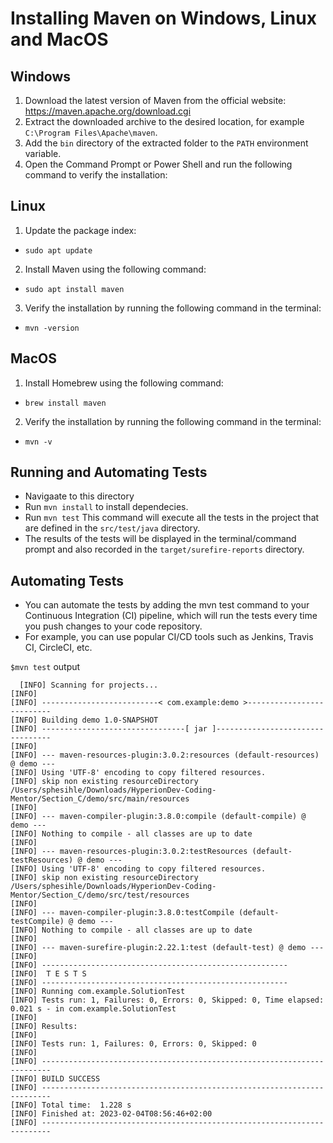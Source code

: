 # Installing Maven on Windows, Linux and MacOS

## Windows
1. Download the latest version of Maven from the official website: https://maven.apache.org/download.cgi
2. Extract the downloaded archive to the desired location, for example `C:\Program Files\Apache\maven`.
3. Add the `bin` directory of the extracted folder to the `PATH` environment variable.
4. Open the Command Prompt or Power Shell and run the following command to verify the installation:

## Linux
1. Update the package index:
  - `sudo apt update`
2. Install Maven using the following command:
  - `sudo apt install maven`
3. Verify the installation by running the following command in the terminal:
  - `mvn -version`


## MacOS
1. Install Homebrew using the following command:
  - `brew install maven`
2. Verify the installation by running the following command in the terminal:
  - `mvn -v`

## Running and Automating Tests
- Navigaate to this directory 
- Run `mvn install` to install dependecies.
- Run `mvn test` This command will execute all the tests in the project that are defined in the `src/test/java` directory.
- The results of the tests will be displayed in the terminal/command prompt and also recorded in the `target/surefire-reports` directory.

## Automating Tests
- You can automate the tests by adding the mvn test command to your Continuous Integration (CI) pipeline, which will run the tests every time you push changes to your code repository. 
- For example, you can use popular CI/CD tools such as Jenkins, Travis CI, CircleCI, etc.

`$mvn test` output
```
  [INFO] Scanning for projects...
[INFO]
[INFO] --------------------------< com.example:demo >--------------------------
[INFO] Building demo 1.0-SNAPSHOT
[INFO] --------------------------------[ jar ]---------------------------------
[INFO]
[INFO] --- maven-resources-plugin:3.0.2:resources (default-resources) @ demo ---
[INFO] Using 'UTF-8' encoding to copy filtered resources.
[INFO] skip non existing resourceDirectory /Users/sphesihle/Downloads/HyperionDev-Coding-Mentor/Section_C/demo/src/main/resources
[INFO]
[INFO] --- maven-compiler-plugin:3.8.0:compile (default-compile) @ demo ---
[INFO] Nothing to compile - all classes are up to date
[INFO]
[INFO] --- maven-resources-plugin:3.0.2:testResources (default-testResources) @ demo ---
[INFO] Using 'UTF-8' encoding to copy filtered resources.
[INFO] skip non existing resourceDirectory /Users/sphesihle/Downloads/HyperionDev-Coding-Mentor/Section_C/demo/src/test/resources
[INFO]
[INFO] --- maven-compiler-plugin:3.8.0:testCompile (default-testCompile) @ demo ---
[INFO] Nothing to compile - all classes are up to date
[INFO]
[INFO] --- maven-surefire-plugin:2.22.1:test (default-test) @ demo ---
[INFO]
[INFO] -------------------------------------------------------
[INFO]  T E S T S
[INFO] -------------------------------------------------------
[INFO] Running com.example.SolutionTest
[INFO] Tests run: 1, Failures: 0, Errors: 0, Skipped: 0, Time elapsed: 0.021 s - in com.example.SolutionTest
[INFO]
[INFO] Results:
[INFO]
[INFO] Tests run: 1, Failures: 0, Errors: 0, Skipped: 0
[INFO]
[INFO] ------------------------------------------------------------------------
[INFO] BUILD SUCCESS
[INFO] ------------------------------------------------------------------------
[INFO] Total time:  1.228 s
[INFO] Finished at: 2023-02-04T08:56:46+02:00
[INFO] ------------------------------------------------------------------------
```

